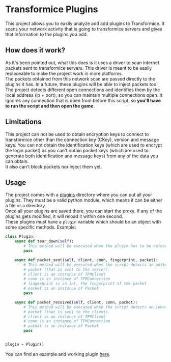 # Transformice Plugins
This project allows you to easily analyze and add plugins to Transformice. It scans your network activity that is going to transformice servers and gives that information to the plugins you add.

## How does it work?
As it's been pointed out, what this does is it uses a driver to scan internet packets sent to transformice servers. This driver is meant to be easily replaceable to make the project work in more platforms.<br/>
The packets obtained from this network scan are passed directly to the plugins it has. In a future, these plugins will be able to inject packets too.<br/>
The project detects different open connections and identifies them by the local address (ip + port), so you can maintain multiple connections open. It ignores any connection that is open from before this script, so **you'll have to run the script and then open the game**.

## Limitations
This project can not be used to obtain encryption keys to connect to transformice other than the connection key (CKey), version and message keys. You can not obtain the identification keys (which are used to encrypt the login packet) as you can't obtain packet keys (which are used to generate both identification and message keys) from any of the data you can obtain.<br/>
It also can't block packets nor inject them yet.

## Usage
The project comes with a [plugins](plugins) directory where you can put all your plugins. They must be a valid python module, which means it can be either a file or a directory.<br/>
Once all your plugins are saved there, you can start the proxy. If any of the plugins gets modified, it will reload it within one second.<br/>
These plugins must have a `plugin` variable which should be an object with some specific methods. Example:
```python
class Plugin:
	async def tear_down(self):
		# This method will be executed when the plugin has to be reloaded.
		pass

	async def packet_sent(self, client, conn, fingerprint, packet):
		# This method will be executed when the script detects an outbound
		# packet (that is sent to the server).
		# client is an instance of TFMClient
		# conn is an instance of TFMConnection
		# fingerprint is an int, the fingerprint of the packet
		# packet is an instance of Packet
		pass

	async def packet_received(self, client, conn, packet):
		# This method will be executed when the script detects an inbound
		# packet (that is sent to the client).
		# client is an instance of TFMClient
		# conn is an instance of TFMConnection
		# packet is an instance of Packet
		pass


plugin = Plugin()
```
You can find an example and working plugin [here](https://github.com/Tocutoeltuco/tfm-richpresence).